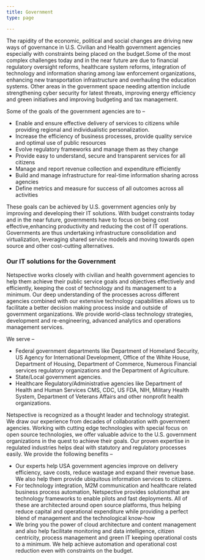 ```yaml
---
title: Government
type: page

---
```


The rapidity of the economic, political and social changes are driving new ways of governance in U.S. Civilian and Health government agencies especially with constraints being placed on the budget.Some of the most complex challenges today and in the near future are due to financial regulatory oversight reforms, healthcare system reforms, integration of technology and information sharing among law enforcement organizations, enhancing new transportation infrastructure and overhauling the education systems. Other areas in the government space needing attention include strengthening cyber security for latest threats, improving energy efficiency and green initiatives and improving budgeting and tax management.

Some of the goals of the government agencies are to –

* Enable and ensure effective delivery of services to citizens while providing regional and individualistic personalization.
* Increase the efficiency of business processes, provide quality service and optimal use of public resources
* Evolve regulatory frameworks and manage them as they change
* Provide easy to understand, secure and transparent services for all citizens
* Manage and report revenue collection and expenditure efficiently
* Build and manage infrastructure for real-time information sharing across agencies
* Define metrics and measure for success of all outcomes across all activities

These goals can be achieved by U.S. government agencies only by improving and developing their IT solutions. With budget constraints today and in the near future, governments have to focus on being cost effective,enhancing productivity and reducing the cost of IT operations. Governments are thus undertaking infrastructure consolidation and virtualization, leveraging shared service models and moving towards open source and other cost-cutting alternatives.

### Our IT solutions for the Government
Netspective works closely with civilian and health government agencies to help them achieve their public service goals and objectives effectively and efficiently, keeping the cost of technology and its management to a minimum. Our deep understanding of the processes across different agencies combined with our extensive technology capabilities allows us to facilitate a better decision making process inside and outside of government organizations. We provide world-class technology strategies, development and re-engineering, advanced analytics and operations management services.

We serve –

* Federal government departments like Department of Homeland Security, US Agency for International Development, Office of the White House, Department of Housing, Department of Commerce, Numerous Financial services regulatory organizations and the Department of Agriculture.
* State/Local government agencies.
* Healthcare Regulatory/Administrative agencies like Department of Health and Human Services CMS, CDC, US FDA, NIH, Military Health System, Department of Veterans Affairs and other nonprofit health organizations.

Netspective is recognized as a thought leader and technology strategist. We draw our experience from decades of collaboration with government agencies. Working with cutting edge technologies with special focus on open source technologies, we offer valuable advice to the U.S. government organizations in the quest to achieve their goals. Our proven expertise in regulated industries helps deal with statutory and regulatory processes easily. We provide the following benefits –

* Our experts help USA government agencies improve on delivery efficiency, save costs, reduce wastage and expand their revenue base. We also help them provide ubiquitous information services to citizens.
* For technology integration, M2M communication and healthcare related business process automation, Netspective provides solutionsthat are technology frameworks to enable pilots and fast deployments. All of these are architected around open source platforms, thus helping reduce capital and operational expenditure while providing a perfect blend of management and the technological know-how
* We bring you the power of cloud architecture and content management and also help facilitate monitoring and data intelligence, citizen centricity, process management and green IT keeping operational costs to a minimum. We help achieve automation and operational cost reduction even with constraints on the budget.